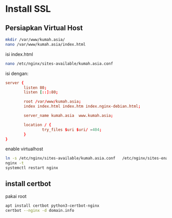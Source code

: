 # Install SSL


## Persiapkan Virtual Host

```sh
mkdir /var/www/kumah.asia/
nano /var/www/kumah.asia/index.html
```

isi index.html

```sh
nano /etc/nginx/sites-available/kumah.asia.conf
```

isi dengan:
```conf
server {
        listen 80;
        listen [::]:80;

        root /var/www/kumah.asia;
        index index.html index.htm index.nginx-debian.html;

        server_name kumah.asia  www.kumah.asia;

        location / {
                try_files $uri $uri/ =404;
        }
}
```

enable virtualhost
```sh
ln -s /etc/nginx/sites-available/kumah.asia.conf   /etc/nginx/sites-enabled/
nginx -t
systemctl restart nginx
```

## install certbot

pakai root
```sh
apt install certbot python3-certbot-nginx
certbot --nginx -d domain.info
```

